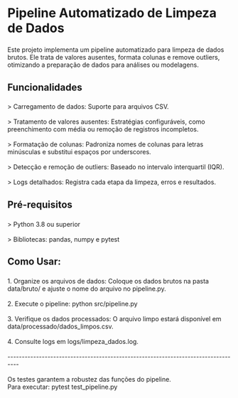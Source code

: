 <h1 align="left">Pipeline Automatizado de Limpeza de Dados</h1>

###

<p align="left">Este projeto implementa um pipeline automatizado para limpeza de dados brutos. Ele trata de valores ausentes, formata colunas e remove outliers, otimizando a preparação de dados para análises ou modelagens.</p>

###

<h2 align="left">Funcionalidades</h2>

###

<p align="left">> Carregamento de dados: Suporte para arquivos CSV.<br><br>> Tratamento de valores ausentes: Estratégias configuráveis, como preenchimento com média ou remoção de registros incompletos.<br><br>> Formatação de colunas: Padroniza nomes de colunas para letras minúsculas e substitui espaços por underscores.<br><br>> Detecção e remoção de outliers: Baseado no intervalo interquartil (IQR).<br><br>> Logs detalhados: Registra cada etapa da limpeza, erros e resultados.</p>

###

<h2 align="left">Pré-requisitos</h2>

###

<p align="left">> Python 3.8 ou superior<br><br>> Bibliotecas: pandas, numpy e pytest</p>

###

<h2 align="left">Como Usar:</h2>

###

<p align="left">1. Organize os arquivos de dados: Coloque os dados brutos na pasta data/bruto/ e ajuste o nome do arquivo no pipeline.py.<br><br>2. Execute o pipeline: python src/pipeline.py<br><br>3. Verifique os dados processados: O arquivo limpo estará disponível em data/processado/dados_limpos.csv. <br><br>4. Consulte logs em logs/limpeza_dados.log.<br><br>----------------------------------------------------------------------------------<br><br>Os testes garantem a robustez das funções do pipeline. <br>Para executar: pytest test_pipeline.py</p>

###

